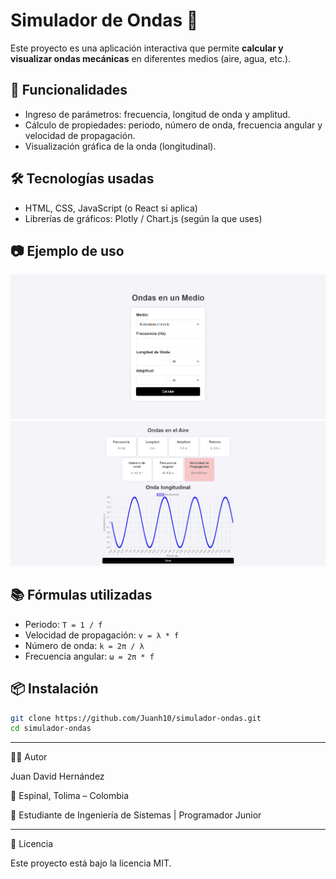 # Simulador de Ondas 🌊

Este proyecto es una aplicación interactiva que permite **calcular y visualizar ondas mecánicas** en diferentes medios (aire, agua, etc.).

## 🚀 Funcionalidades
- Ingreso de parámetros: frecuencia, longitud de onda y amplitud.
- Cálculo de propiedades: periodo, número de onda, frecuencia angular y velocidad de propagación.
- Visualización gráfica de la onda (longitudinal).

## 🛠️ Tecnologías usadas
- HTML, CSS, JavaScript (o React si aplica)
- Librerías de gráficos: Plotly / Chart.js (según la que uses)

## 📷 Ejemplo de uso
![Pantalla inicial](img/img1.png)
![Resultados](img/img2.png)

## 📚 Fórmulas utilizadas
- Periodo: `T = 1 / f`
- Velocidad de propagación: `v = λ * f`
- Número de onda: `k = 2π / λ`
- Frecuencia angular: `ω = 2π * f`

## 📦 Instalación
```bash
git clone https://github.com/Juanh10/simulador-ondas.git
cd simulador-ondas
```
---

👨‍💻 Autor

Juan David Hernández

📍 Espinal, Tolima – Colombia

💼 Estudiante de Ingeniería de Sistemas | Programador Junior

---

📝 Licencia

Este proyecto está bajo la licencia MIT.
